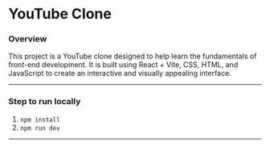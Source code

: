 # YouTube Clone

### Overview
This project is a YouTube clone designed to help learn the fundamentals of front-end development. It is built using React + Vite, CSS, HTML, and JavaScript to create an interactive and visually appealing interface.

---

### Step to run locally
1. ```npm install```
2. ```npm run dev```

---